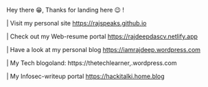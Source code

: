 Hey there 😁, 
Thanks for landing here 😉 ! 

 | Visit my personal site https://rajspeaks.github.io

 | Check out my Web-resume portal https://rajdeepdascv.netlify.app 

 | Have a look at my personal blog https://iamrajdeep.wordpress.com
 
 | My Tech blogoland: https://thetechlearner,.wordpress.com

 | My Infosec-writeup portal https://hackitalki.home.blog

